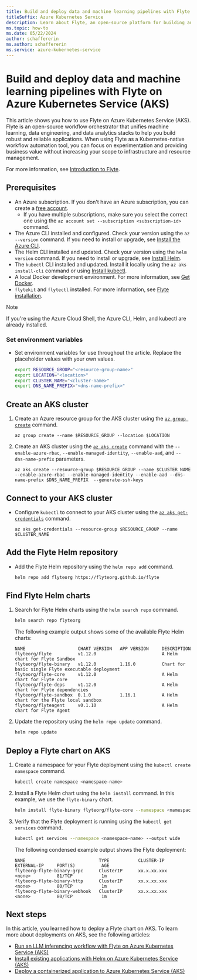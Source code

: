 ```yaml
---
title: Build and deploy data and machine learning pipelines with Flyte on Azure Kubernetes Service (AKS)
titleSuffix: Azure Kubernetes Service
description: Learn about Flyte, an open-source platform for building and deploying data and machine learning pipelines on Azure Kubernetes Service (AKS).
ms.topic: how-to
ms.date: 05/22/2024
author: schaffererin
ms.author: schaffererin
ms.service: azure-kubernetes-service
---
```


# Build and deploy data and machine learning pipelines with Flyte on Azure Kubernetes Service (AKS)

This article shows you how to use Flyte on Azure Kubernetes Service (AKS). Flyte is an open-source workflow orchestrator that unifies machine learning, data engineering, and data analytics stacks to help you build robust and reliable applications. When using Flyte as a Kubernetes-native workflow automation tool, you can focus on experimentation and providing business value without increasing your scope to infrastructure and resource management.

For more information, see [Introduction to Flyte](https://docs.flyte.org/en/latest/introduction.html).

## Prerequisites

* An Azure subscription. If you don't have an Azure subscription, you can create a [free account](https://azure.microsoft.com/free).
  * If you have multiple subscriptions, make sure you select the correct one using the `az account set --subscription <subscription-id>` command.
* The Azure CLI installed and configured. Check your version using the `az --version` command. If you need to install or upgrade, see [Install the Azure CLI](https://docs.microsoft.com/cli/azure/install-azure-cli).
* The Helm CLI installed and updated. Check your version using the `helm version` command. If you need to install or upgrade, see [Install Helm](https://helm.sh/docs/intro/install/).
* The `kubectl` CLI installed and updated. Install it locally using the `az aks install-cli` command or using [Install kubectl](https://kubernetes.io/docs/tasks/tools/install-kubectl/).
* A local Docker development environment. For more information, see [Get Docker](https://docs.docker.com/get-docker/).
* `flytekit` and `flytectl` installed. For more information, see [Flyte installation](https://flyte-next.readthedocs.io/en/latest/introduction.html#installation).

> [!NOTE]
> If you're using the Azure Cloud Shell, the Azure CLI, Helm, and kubectl are already installed.

### Set environment variables

* Set environment variables for use throughout the article. Replace the placeholder values with your own values.

    ```bash
    export RESOURCE_GROUP="<resource-group-name>"
    export LOCATION="<location>"
    export CLUSTER_NAME="<cluster-name>"
    export DNS_NAME_PREFIX="<dns-name-prefix>"
    ```

## Create an AKS cluster

1. Create an Azure resource group for the AKS cluster using the [`az group create`][az-group-create] command.

    ```azurecli-interactive
    az group create --name $RESOURCE_GROUP --location $LOCATION
    ```

2. Create an AKS cluster using the [`az aks create`][az-aks-create] command with the `--enable-azure-rbac`, `--enable-managed-identity`, `--enable-aad`, and `--dns-name-prefix` parameters.

    ```azurecli-interactive
    az aks create --resource-group $RESOURCE_GROUP --name $CLUSTER_NAME --enable-azure-rbac --enable-managed-identity --enable-aad --dns-name-prefix $DNS_NAME_PREFIX  --generate-ssh-keys
    ```

## Connect to your AKS cluster

* Configure `kubectl` to connect to your AKS cluster using the [`az aks get-credentials`][az-aks-get-credentials] command.

    ```azurecli-interactive
    az aks get-credentials --resource-group $RESOURCE_GROUP --name $CLUSTER_NAME
    ```

## Add the Flyte Helm repository

* Add the Flyte Helm repository using the `helm repo add` command.

    ```bash
    helm repo add flyteorg https://flyteorg.github.io/flyte
    ```

## Find Flyte Helm charts

1. Search for Flyte Helm charts using the `helm search repo` command.

    ```bash
    helm search repo flyteorg
    ```

    The following example output shows some of the available Flyte Helm charts:

    ```output
    NAME                    CHART VERSION   APP VERSION     DESCRIPTION
    flyteorg/flyte          v1.12.0                         A Helm chart for Flyte Sandbox
    flyteorg/flyte-binary   v1.12.0         1.16.0          Chart for basic single Flyte executable deployment
    flyteorg/flyte-core     v1.12.0                         A Helm chart for Flyte core
    flyteorg/flyte-deps     v1.12.0                         A Helm chart for Flyte dependencies
    flyteorg/flyte-sandbox  0.1.0           1.16.1          A Helm chart for the Flyte local sandbox
    flyteorg/flyteagent     v0.1.10                         A Helm chart for Flyte Agent
    ```

2. Update the repository using the `helm repo update` command.

    ```bash
    helm repo update
    ```

## Deploy a Flyte chart on AKS

1. Create a namespace for your Flyte deployment using the `kubectl create namespace` command.

    ```bash
    kubectl create namespace <namespace-name>
    ```

2. Install a Flyte Helm chart using the `helm install` command. In this example, we use the `flyte-binary` chart.

    ```bash
    helm install flyte-binary flyteorg/flyte-core --namespace <namespace-name>
    ```

3. Verify that the Flyte deployment is running using the `kubectl get services` command.

    ```bash
    kubectl get services --namespace <namespace-name> --output wide
    ```

    The following condensed example output shows the Flyte deployment:

    ```output
    NAME                            TYPE           CLUSTER-IP     EXTERNAL-IP     PORT(S)          AGE
    flyteorg-flyte-binary-grpc      ClusterIP      xx.x.xx.xxx    <none>          81/TCP           1m
    flyteorg-flyte-binary-http      ClusterIP      xx.x.xx.xxx    <none>          80/TCP           1m
    flyteorg-flyte-binary-webhook   ClusterIP      xx.x.xx.xxx    <none>          80/TCP           1m
    ```

## Next steps

In this article, you learned how to deploy a Flyte chart on AKS. To learn more about deployments on AKS, see the following articles:

* [Run an LLM inferencing workflow with Flyte on Azure Kubernetes Service (AKS)](./llm-workflow-flyte.md)
* [Install existing applications with Helm on Azure Kubernetes Service (AKS)](./kubernetes-helm.md)
* [Deploy a containerized application to Azure Kubernetes Service (AKS)](./tutorial-kubernetes-deploy-application.md)

<!-- LINKS -->
[az-group-create]: /cli/azure/group#az-group-create
[az-aks-create]: /cli/azure/aks#az-aks-create
[az-aks-get-credentials]: /cli/azure/aks#az-aks-get-credentials
